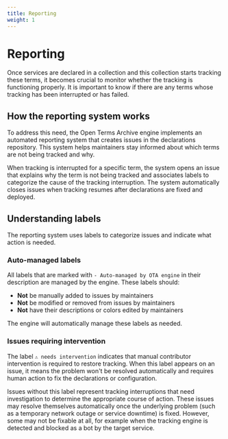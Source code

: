 ```yaml
---
title: Reporting
weight: 1
---
```


# Reporting

Once services are declared in a collection and this collection starts tracking these terms, it becomes crucial to monitor whether the tracking is functioning properly. It is important to know if there are any terms whose tracking has been interrupted or has failed.

## How the reporting system works

To address this need, the Open Terms Archive engine implements an automated reporting system that creates issues in the declarations repository. This system helps maintainers stay informed about which terms are not being tracked and why.

When tracking is interrupted for a specific term, the system opens an issue that explains why the term is not being tracked and associates labels to categorize the cause of the tracking interruption. The system automatically closes issues when tracking resumes after declarations are fixed and deployed.

## Understanding labels

The reporting system uses labels to categorize issues and indicate what action is needed.

### Auto-managed labels

All labels that are marked with `- Auto-managed by OTA engine` in their description are managed by the engine. These labels should:

- **Not** be manually added to issues by maintainers
- **Not** be modified or removed from issues by maintainers
- **Not** have their descriptions or colors edited by maintainers

The engine will automatically manage these labels as needed.

### Issues requiring intervention

The label `⚠ needs intervention` indicates that manual contributor intervention is required to restore tracking. When this label appears on an issue, it means the problem won't be resolved automatically and requires human action to fix the declarations or configuration.

Issues without this label represent tracking interruptions that need investigation to determine the appropriate course of action. These issues may resolve themselves automatically once the underlying problem (such as a temporary network outage or service downtime) is fixed. However, some may not be fixable at all, for example when the tracking engine is detected and blocked as a bot by the target service.
